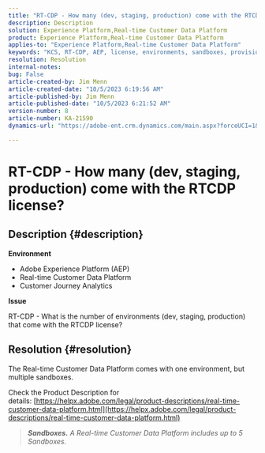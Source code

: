 ```yaml
---
title: "RT-CDP - How many (dev, staging, production) come with the RTCDP license?"
description: Description
solution: Experience Platform,Real-time Customer Data Platform
product: Experience Platform,Real-time Customer Data Platform
applies-to: "Experience Platform,Real-time Customer Data Platform"
keywords: "KCS, RT-CDP, AEP, license, environments, sandboxes, provisioning, Customer Journey Analytics, dev, staging, production, Adobe Experience Platform"
resolution: Resolution
internal-notes: 
bug: False
article-created-by: Jim Menn
article-created-date: "10/5/2023 6:19:56 AM"
article-published-by: Jim Menn
article-published-date: "10/5/2023 6:21:52 AM"
version-number: 8
article-number: KA-21590
dynamics-url: "https://adobe-ent.crm.dynamics.com/main.aspx?forceUCI=1&pagetype=entityrecord&etn=knowledgearticle&id=10716b2f-4763-ee11-be6e-6045bd006268"

---
```

# RT-CDP - How many (dev, staging, production) come with the RTCDP license?

## Description {#description}


<b>Environment</b>

- Adobe Experience Platform (AEP)
- Real-time Customer Data Platform
- Customer Journey Analytics




<b>Issue</b>

RT-CDP - What is the number of environments (dev, staging, production) that come with the RTCDP license?


## Resolution {#resolution}


The Real-time Customer Data Platform comes with one environment, but multiple sandboxes.

Check the Product Description for details: [https://helpx.adobe.com/legal/product-descriptions/real-time-customer-data-platform.html](https://helpx.adobe.com/legal/product-descriptions/real-time-customer-data-platform.html)


> <b>*Sandboxes.</b> A Real-time Customer Data Platform includes up to 5 Sandboxes.*

